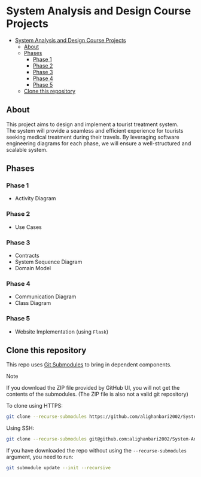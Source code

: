 # System Analysis and Design Course Projects

- [System Analysis and Design Course Projects](#system-analysis-and-design-course-projects)
  - [About](#about)
  - [Phases](#phases)
    - [Phase 1](#phase-1)
    - [Phase 2](#phase-2)
    - [Phase 3](#phase-3)
    - [Phase 4](#phase-4)
    - [Phase 5](#phase-5)
  - [Clone this repository](#clone-this-repository)

## About

This project aims to design and implement a tourist treatment system. <br/>
The system will provide a seamless and efficient experience for tourists seeking medical treatment during their travels.
By leveraging software engineering diagrams for each phase, we will ensure a well-structured and scalable system.

## Phases

### Phase 1

- Activity Diagram

### Phase 2

- Use Cases

### Phase 3

- Contracts
- System Sequence Diagram
- Domain Model

### Phase 4

- Communication Diagram
- Class Diagram

### Phase 5

- Website Implementation (using `Flask`)

## Clone this repository

This repo uses [Git Submodules](https://git-scm.com/book/en/v2/Git-Tools-Submodules) to bring in dependent components.

> [!NOTE]
> If you download the ZIP file provided by GitHub UI, you will not get the contents of the submodules. (The ZIP file is also not a valid git repository)

To clone using HTTPS:
```bash
git clone --recurse-submodules https://github.com/alighanbari2002/System-Analysis-and-Design-Course-Projects.git
```
Using SSH:
```bash
git clone --recurse-submodules git@github.com:alighanbari2002/System-Analysis-and-Design-Course-Projects.git
```

If you have downloaded the repo without using the `--recurse-submodules` argument, you need to run:
```bash
git submodule update --init --recursive
```
